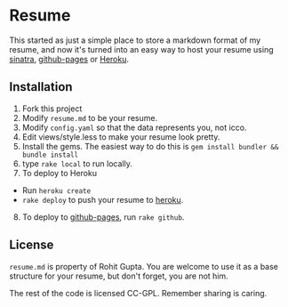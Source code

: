 # Resume

This started as just a simple place to store a markdown format of my resume, and now it's turned into an easy way to host your resume using [sinatra][s], [github-pages][gp] or [Heroku][h].

[gp]: http://pages.github.com/
[h]: http://heroku.com/

## Installation

 1. Fork this project
 2. Modify `resume.md` to be your resume.
 3. Modify `config.yaml` so that the data represents you, not icco.
 4. Edit views/style.less to make your resume look pretty.
 5. Install the gems. The easiest way to do this is `gem install bundler && bundle install`
 6. type `rake local` to run locally.
 7. To deploy to Heroku
   * Run `heroku create`
   * `rake deploy` to push your resume to [heroku][h].
 8. To deploy to [github-pages][gp], run `rake github`.

[g]: http://github.com/schacon/ruby-git
[rt]: http://github.com/brynary/rack-test
[s]: http://www.sinatrarb.com/
[r]: http://github.com/rtomayko/rdiscount
[gm]: http://github.com/github/markup
[md]: http://en.wikipedia.org/wiki/Markdown

## License

`resume.md` is property of Rohit Gupta. You are welcome to use it as a base structure for your resume, but don't forget, you are not him.

The rest of the code is licensed CC-GPL. Remember sharing is caring.
